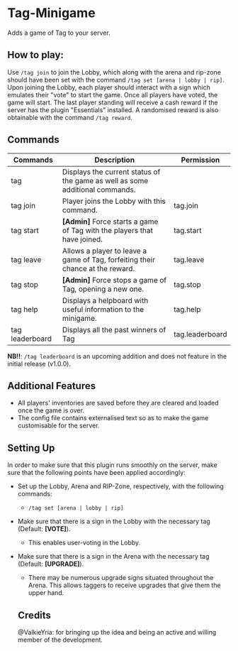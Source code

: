 # Tag-Minigame
Adds a game of Tag to your server.

## How to play:
Use `/tag join` to join the Lobby, which along with the arena and rip-zone should have been set with the command `/tag set [arena | lobby | rip]`. Upon joining the Lobby, each player should interact with a sign which emulates their "vote" to start the game. Once all players have voted, the game will start.
The last player standing will receive a cash reward if the server has the plugin "Essentials" installed. A randomised reward is also obtainable with the command `/tag reward`.

## Commands

| Commands   | Description   | Permission   |
|------------|---------------|--------------|
|tag|Displays the current status of the game as well as some additional commands.||
|tag join    |Player joins the Lobby with this command. |tag.join      |
|tag start   |**[Admin]** Force starts a game of Tag with the players that have joined.|tag.start     |
|tag leave   |Allows a player to leave a game of Tag, forfeiting their chance at the reward.|tag.leave|
|tag stop  |**[Admin]** Force stops a game of Tag, opening a new one. |tag.stop            	|
|tag help      |Displays a helpboard with useful information to the minigame. |tag.help            	|
|tag leaderboard|Displays all the past winners of Tag|tag.leaderboard|

**NB!!**: `/tag leaderboard` is an upcoming addition and does not feature in the initial release (v1.0.0).

## Additional Features

- All players' inventories are saved before they are cleared and loaded once the game is over.
- The config file contains externalised text so as to make the game customisable for the server.

## Setting Up

In order to make sure that this plugin runs smoothly on the server, make sure that the following points have been applied accordingly:

- Set up the Lobby, Arena and RIP-Zone, respectively, with the following commands:
  - `/tag set [arena | lobby | rip]`
- Make sure that there is a sign in the Lobby with the necessary tag (Default: **[VOTE]**).
  - This enables user-voting in the Lobby.
- Make sure that there is a sign in the Arena with the necessary tag (Default: **[UPGRADE]**).
  - There may be numerous upgrade signs situated throughout the Arena. This allows taggers to receive upgrades that give them the upper hand.
  
  ## Credits
  @ValkieYria: for bringing up the idea and being an active and willing member of the development.
